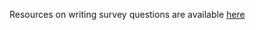 


Resources on writing survey questions are available [here](https://drive.google.com/drive/u/1/folders/1xTI2HraMKEF3fc6CIOSLCsOQqzn91cF8)
